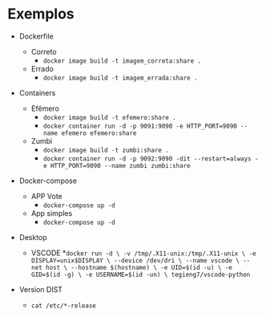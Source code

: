 # Exemplos

* Dockerfile
    * Correto
        * `docker image build -t imagem_correta:share .`
    * Errado
        * `docker image build -t imagem_errada:share .`

* Containers
    * Efêmero
        * `docker image build -t efemero:share .`
        * `docker container run -d -p 9091:9090 -e HTTP_PORT=9090 --name efemero efemero:share`
    * Zumbi
        * `docker image build -t zumbi:share .`
        * `docker container run -d -p 9092:9090 -dit --restart=always -e HTTP_PORT=9090 --name zumbi zumbi:share`

* Docker-compose
    * APP Vote
        * `docker-compose up -d`
    * App simples
        * `docker-compose up -d`

* Desktop
    * VSCODE
        *`docker run -d \
            -v /tmp/.X11-unix:/tmp/.X11-unix \
            -e DISPLAY=unix$DISPLAY \
            --device /dev/dri \
            --name vscode \
            --net host \
            --hostname $(hostname) \
            -e UID=$(id -u) \
            -e GID=$(id -g) \
            -e USERNAME=$(id -un) \
            tegieng7/vscode-python`
* Version DIST
    * `cat /etc/*-release`